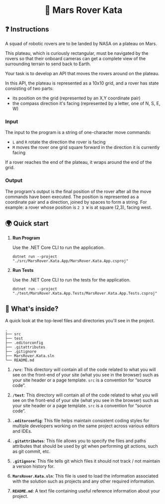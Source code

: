 ﻿<h1 align="center">🚀 Mars Rover Kata</h1>

## ❓ Instructions 

A squad of robotic rovers are to be landed by NASA on a plateau on Mars.

This plateau, which is curiously rectangular, must be navigated by the rovers so that their onboard cameras can get a complete view of the surrounding terrain to send back to Earth.

Your task is to develop an API that moves the rovers around on the plateau.

In this API, the plateau is represented as a 10x10 grid, and a rover has state consisting of two parts:

* its position on the grid (represented by an X,Y coordinate pair)
* the compass direction it's facing (represented by a letter, one of N, S, E, W)

### Input

The input to the program is a string of one-character move commands:

- `L` and `R` rotate the direction the rover is facing
- `M` moves the rover one grid square forward in the direction it is currently facing

If a rover reaches the end of the plateau, it wraps around the end of the grid.

### Output

The program's output is the final position of the rover after all the move commands have been executed. The position is represented as a coordinate pair and a direction, joined by spaces to form a string. For example: a rover whose position is `2 3 W` is at square (2,3), facing west.

## 🌍 Quick start

1.  **Run Program**

    Use the .NET Core CLI to run the application.

    ```shell
    dotnet run --project "./src/MarsRover.Kata.App/MarsRover.Kata.App.csproj"
    ```

2.  **Run Tests**

    Use the .NET Core CLI to run the tests for the application.

    ```shell
    dotnet run --project "./test/MarsRover.Kata.App.Tests/MarsRover.Kata.App.Tests.csproj"
    ```

## 🧐 What's inside?

A quick look at the top-level files and directories you'll see in the project.

    .
    ├── src
    ├── test
    ├── .editorconfig
    ├── .gitattributes
    ├── .gitignore
    ├── MarsRover.Kata.sln
    └── README.md

1. **`/src`**: This directory will contain all of the code related to what you will see on the front-end of your site (what you see in the browser) such as your site header or a page template. `src` is a convention for “source code”.

2. **`/test`**: This directory will contain all of the code related to what you will see on the front-end of your site (what you see in the browser) such as your site header or a page template. `src` is a convention for “source code”.

3. **`.editorconfig`**: This file helps maintain consistent coding styles for multiple developers working on the same project across various editors and IDEs.

4. **`.gitattributes`**: This file allows you to specify the files and paths attributes that should be used by git when performing git actions, such as git commit, etc.

5. **`.gitignore`**: This file tells git which files it should not track / not maintain a version history for.

6. **`MarsRover.Kata.sln`**: This file is used to load the information associated with the solution such as projects and any other required information.

7. **`README.md`**: A text file containing useful reference information about your project.